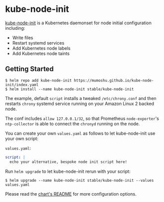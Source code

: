 # kube-node-init

[kube-node-init](https://github.com/mumoshu/kube-node-init) is a Kubernetes daemonset for node initial configuration including:

- Write files
- Restart systemd services
- Add Kubernetes node labels
- Add Kubernetes node taints

## Getting Started

```console
$ helm repo add kube-node-init https://mumoshu.github.io/kube-node-init/index.yaml
$ helm install --name kube-node-init stable/kube-node-init
```

The example, default `script` installs a tweaked `/etc/chrony.conf` and then restarts `chrony` systemd service running on your Amazon Linux 2 backed node.

The conf includes `allow 127.0.0.1/32`, so that Prometheus `node-exporter`'s `ntp-collector` is able to connect the `chronyd` running on the node.

You can create your own `values.yaml` as follows to let kube-node-init use your own script:

`values.yaml`:

```yaml
script: |
  echo your alternative, bespoke node init script here!
```

Run `helm upgrade` to let kube-node-init rerun with your script:

```console
$ helm upgrade --name kube-node-init stable/kube-node-init --values values.yaml
```

Please read the [chart's README](https://github.com/mumoshu/kube-node-init/tree/master/charts/kube-node-init#configuration) for more configuration options.
